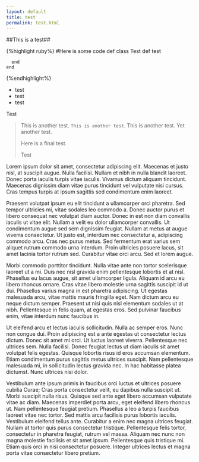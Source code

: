 ```yaml
---
layout: default
title: test
permalink: test.html
---
```


##This is a test##

{%highlight ruby%} 
 #Here is some code
    def class Test
      def test
      
      end
    end
{%endhighlight%} 

- test
- test
- test

Test

> This is another test. `This is another test`. This is another test. Yet another test. 
>
> Here is a final test. 
>
> Test

Lorem ipsum dolor sit amet, consectetur adipiscing elit. Maecenas et justo nisl, at suscipit augue. Nulla facilisi. Nullam et nibh in nulla blandit laoreet. Donec porta iaculis turpis vitae iaculis. Vivamus dictum aliquam tincidunt. Maecenas dignissim diam vitae purus tincidunt vel vulputate nisi cursus. Cras tempus turpis at ipsum sagittis sed condimentum enim laoreet.

Praesent volutpat ipsum eu elit tincidunt a ullamcorper orci pharetra. Sed tempor ultricies mi, vitae sodales leo commodo a. Donec auctor purus et libero consequat nec volutpat diam auctor. Donec in est non diam convallis iaculis ut vitae elit. Nullam a velit eu dolor ullamcorper convallis. Ut condimentum augue sed sem dignissim feugiat. Nullam at metus at augue viverra consectetur. Ut justo est, interdum nec consectetur a, adipiscing commodo arcu. Cras nec purus metus. Sed fermentum erat varius sem aliquet rutrum commodo urna interdum. Proin ultricies posuere lacus, sit amet lacinia tortor rutrum sed. Curabitur vitae orci arcu. Sed et lorem augue.

Morbi commodo porttitor tincidunt. Nulla vitae ante non tortor scelerisque laoreet ut a mi. Duis nec nisl gravida enim pellentesque lobortis et at nisl. Phasellus eu lacus augue, sit amet ullamcorper ligula. Aliquam id arcu eu libero rhoncus ornare. Cras vitae libero molestie urna sagittis suscipit id ut dui. Phasellus varius magna in est pharetra adipiscing. Ut egestas malesuada arcu, vitae mattis mauris fringilla eget. Nam dictum arcu eu neque dictum semper. Praesent ut nisi quis nisl elementum sodales ut at nibh. Pellentesque in felis quam, at egestas eros. Sed pulvinar faucibus enim, vitae interdum nunc faucibus in.

Ut eleifend arcu et lectus iaculis sollicitudin. Nulla ac semper eros. Nunc non congue dui. Proin adipiscing est a ante egestas ut consectetur lectus dictum. Donec sit amet mi orci. Ut luctus laoreet viverra. Pellentesque nec ultrices sem. Nulla facilisi. Donec feugiat lectus ut diam iaculis sit amet volutpat felis egestas. Quisque lobortis risus id eros accumsan elementum. Etiam condimentum purus sagittis metus ultrices suscipit. Nam pellentesque malesuada mi, in sollicitudin lectus gravida nec. In hac habitasse platea dictumst. Nunc ultrices nisi dolor.

Vestibulum ante ipsum primis in faucibus orci luctus et ultrices posuere cubilia Curae; Cras porta consectetur velit, eu dapibus nulla suscipit ut. Morbi suscipit nulla risus. Quisque sed ante eget libero accumsan vulputate vitae ac diam. Maecenas imperdiet porta arcu, eget eleifend libero rhoncus ut. Nam pellentesque feugiat pretium. Phasellus a leo a turpis faucibus laoreet vitae nec tortor. Sed mattis arcu facilisis purus lobortis iaculis. Vestibulum eleifend tellus ante. Curabitur a enim nec magna ultrices feugiat. Nullam at tortor quis purus consectetur tristique. Pellentesque felis tortor, consectetur in pharetra feugiat, rutrum vel massa. Aliquam nec nunc non magna molestie facilisis et sit amet ipsum. Pellentesque quis tristique mi. Etiam quis orci in nisi consectetur posuere. Integer ultrices lectus et magna porta vitae consectetur libero pretium. 